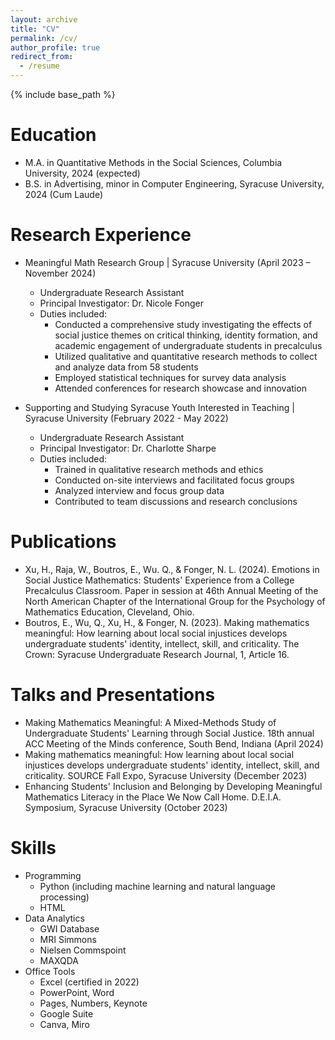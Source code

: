 ```yaml
---
layout: archive
title: "CV"
permalink: /cv/
author_profile: true
redirect_from:
  - /resume
---
```


{% include base_path %}

Education
======
* M.A. in Quantitative Methods in the Social Sciences, Columbia University, 2024 (expected)
* B.S. in Advertising, minor in Computer Engineering, Syracuse University, 2024 (Cum Laude)

Research Experience
======
* Meaningful Math Research Group | Syracuse University (April 2023 – November 2024)
  * Undergraduate Research Assistant
  * Principal Investigator: Dr. Nicole Fonger
  * Duties included:
    * Conducted a comprehensive study investigating the effects of social justice themes on critical thinking, identity formation, and academic engagement of undergraduate students in precalculus
    * Utilized qualitative and quantitative research methods to collect and analyze data from 58 students
    * Employed statistical techniques for survey data analysis
    * Attended conferences for research showcase and innovation

* Supporting and Studying Syracuse Youth Interested in Teaching | Syracuse University (February 2022 - May 2022)
  * Undergraduate Research Assistant
  * Principal Investigator: Dr. Charlotte Sharpe
  * Duties included:
    * Trained in qualitative research methods and ethics
    * Conducted on-site interviews and facilitated focus groups
    * Analyzed interview and focus group data
    * Contributed to team discussions and research conclusions

Publications
======
* Xu, H., Raja, W., Boutros, E., Wu. Q., & Fonger, N. L. (2024). Emotions in Social Justice Mathematics: Students' Experience from a College Precalculus Classroom. Paper in session at 46th Annual Meeting of the North American Chapter of the International Group for the Psychology of Mathematics Education, Cleveland, Ohio.
* Boutros, E., Wu, Q., Xu, H., & Fonger, N. (2023). Making mathematics meaningful: How learning about local social injustices develops undergraduate students' identity, intellect, skill, and criticality. The Crown: Syracuse Undergraduate Research Journal, 1, Article 16.

Talks and Presentations
======
* Making Mathematics Meaningful: A Mixed-Methods Study of Undergraduate Students' Learning through Social Justice. 18th annual ACC Meeting of the Minds conference, South Bend, Indiana (April 2024)
* Making mathematics meaningful: How learning about local social injustices develops undergraduate students' identity, intellect, skill, and criticality. SOURCE Fall Expo, Syracuse University (December 2023)
* Enhancing Students' Inclusion and Belonging by Developing Meaningful Mathematics Literacy in the Place We Now Call Home. D.E.I.A. Symposium, Syracuse University (October 2023)

Skills
======
* Programming
  * Python (including machine learning and natural language processing)
  * HTML
* Data Analytics
  * GWI Database
  * MRI Simmons
  * Nielsen Commspoint
  * MAXQDA
* Office Tools
  * Excel (certified in 2022)
  * PowerPoint, Word
  * Pages, Numbers, Keynote
  * Google Suite
  * Canva, Miro